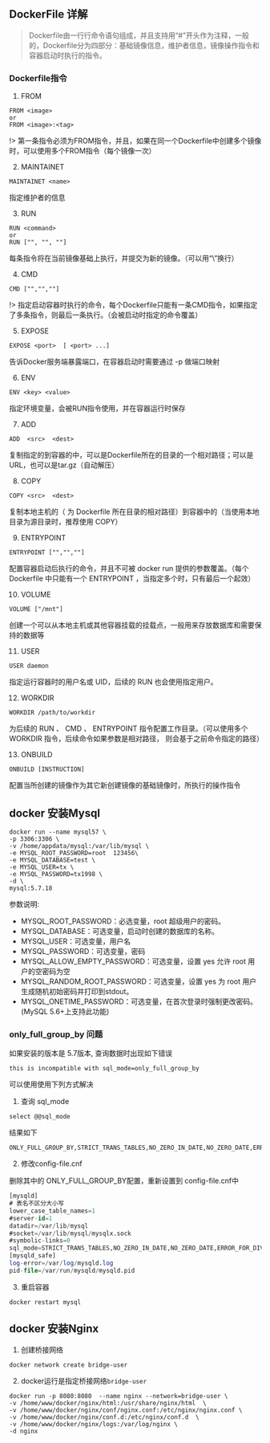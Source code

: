 ## DockerFile 详解

> Dockerfile由一行行命令语句组成，并且支持用“#”开头作为注释，一般的，Dockerfile分为四部分：基础镜像信息，维护者信息，镜像操作指令和容器启动时执行的指令。


### Dockerfile指令

1. FROM

```
FROM <image>
or
FROM <image>:<tag>
```

!> 第一条指令必须为FROM指令，并且，如果在同一个Dockerfile中创建多个镜像时，可以使用多个FROM指令（每个镜像一次）

2. MAINTAINET

```
MAINTAINET <name>
```
指定维护者的信息

3. RUN
```
RUN <command> 
or
RUN ["", "", ""]
```
每条指令将在当前镜像基础上执行，并提交为新的镜像。（可以用“\”换行）

4. CMD
```
CMD ["","",""]
```

!> 指定启动容器时执行的命令，每个Dockerfile只能有一条CMD指令，如果指定了多条指令，则最后一条执行。（会被启动时指定的命令覆盖）

5. EXPOSE
```
EXPOSE <port>  [ <port> ...]
```
告诉Docker服务端暴露端口，在容器启动时需要通过 -p 做端口映射

6. ENV

```
ENV <key> <value>
```
指定环境变量，会被RUN指令使用，并在容器运行时保存

7. ADD
```
ADD  <src>  <dest>
```
复制指定的到容器的中，可以是Dockerfile所在的目录的一个相对路径；可以是URL，也可以是tar.gz（自动解压）

8. COPY
```
COPY <src>  <dest>
```
复制本地主机的（ 为 Dockerfile 所在目录的相对路径）到容器中的（当使用本地目录为源目录时，推荐使用 COPY）

9. ENTRYPOINT
```
ENTRYPOINT ["","",""]
```
配置容器启动后执行的命令，并且不可被 docker run 提供的参数覆盖。（每个 Dockerfile 中只能有一个 ENTRYPOINT ，当指定多个时，只有最后一个起效）

10. VOLUME
```
VOLUME ["/mnt"]
```
创建一个可以从本地主机或其他容器挂载的挂载点，一般用来存放数据库和需要保持的数据等

11. USER
```
USER daemon
```
指定运行容器时的用户名或 UID，后续的 RUN 也会使用指定用户。

12. WORKDIR
```
WORKDIR /path/to/workdir
```
为后续的 RUN 、 CMD 、 ENTRYPOINT 指令配置工作目录。（可以使用多个 WORKDIR 指令，后续命令如果参数是相对路径， 则会基于之前命令指定的路径）

13. ONBUILD
```
ONBUILD [INSTRUCTION]
```
配置当所创建的镜像作为其它新创建镜像的基础镜像时，所执行的操作指令
 



## docker 安装Mysql

```shell
docker run --name mysql57 \
-p 3306:3306 \
-v /home/appdata/mysql:/var/lib/mysql \
-e MYSQL_ROOT_PASSWORD=root  123456\
-e MYSQL_DATABASE=test \
-e MYSQL_USER=tx \
-e MYSQL_PASSWORD=tx1998 \
-d \
mysql:5.7.18
```
参数说明:

+  MYSQL_ROOT_PASSWORD：必选变量，root 超级用户的密码。
+  MYSQL_DATABASE：可选变量，启动时创建的数据库的名称。
+  MYSQL_USER：可选变量，用户名
+  MYSQL_PASSWORD：可选变量，密码
+  MYSQL_ALLOW_EMPTY_PASSWORD：可选变量，设置 yes 允许 root 用户的空密码为空
+  MYSQL_RANDOM_ROOT_PASSWORD：可选变量，设置 yes 为 root 用户生成随机初始密码并打印到stdout。
+  MYSQL_ONETIME_PASSWORD：可选变量，在首次登录时强制更改密码。(MySQL 5.6+上支持此功能)



### only_full_group_by 问题

如果安装的版本是 5.7版本, 查询数据时出现如下错误
```
this is incompatible with sql_mode=only_full_group_by
```

可以使用使用下列方式解决

1. 查询 sql_mode

```select @@sql_mode```

结果如下

```
ONLY_FULL_GROUP_BY,STRICT_TRANS_TABLES,NO_ZERO_IN_DATE,NO_ZERO_DATE,ERROR_FOR_DIVISION_BY_ZERO,NO_AUTO_CREATE_USER,NO_ENGINE_SUBSTITUTION
```

2. 修改config-file.cnf

删除其中的 ONLY_FULL_GROUP_BY配置，重新设置到 config-file.cnf中

```sql
[mysqld]
# 表名不区分大小写
lower_case_table_names=1 
#server-id=1
datadir=/var/lib/mysql
#socket=/var/lib/mysql/mysqlx.sock
#symbolic-links=0
sql_mode=STRICT_TRANS_TABLES,NO_ZERO_IN_DATE,NO_ZERO_DATE,ERROR_FOR_DIVISION_BY_ZERO,NO_AUTO_CREATE_USER,NO_ENGINE_SUBSTITUTION
[mysqld_safe]
log-error=/var/log/mysqld.log
pid-file=/var/run/mysqld/mysqld.pid
```

3. 重启容器

```
docker restart mysql 
```



## docker 安装Nginx

1. 创建桥接网络

```shell
docker network create bridge-user
```

2. docker运行是指定桥接网络`bridge-user`

```shell
docker run -p 8080:8080  --name nginx --network=bridge-user \
-v /home/www/docker/nginx/html:/usr/share/nginx/html  \
-v /home/www/docker/nginx/conf/nginx.conf:/etc/nginx/nginx.conf \
-v /home/www/docker/nginx/conf.d:/etc/nginx/conf.d  \
-v /home/www/docker/nginx/logs:/var/log/nginx \
-d nginx
```

